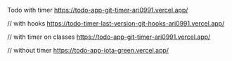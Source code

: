 Todo with timer
https://todo-app-git-timer-ari0991.vercel.app/

// with hooks
https://todo-timer-last-version-git-hooks-ari0991.vercel.app/

// with timer on classes
https://todo-app-git-timer-ari0991.vercel.app/

// without timer
https://todo-app-iota-green.vercel.app/

